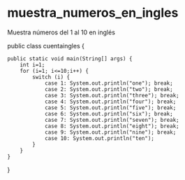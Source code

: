 # muestra_numeros_en_ingles
Muestra números del 1 al 10 en inglés

public class cuentaingles {

	public static void main(String[] args) {
		int i=1;
		for (i=1; i<=10;i++) {
			switch (i) {
				case 1: System.out.println("one"); break;
				case 2: System.out.println("two"); break;
				case 3: System.out.println("three"); break;
				case 4: System.out.println("four"); break;
				case 5: System.out.println("five"); break;
				case 6: System.out.println("six"); break;
				case 7: System.out.println("seven"); break;
				case 8: System.out.println("eight"); break;
				case 9: System.out.println("nine"); break;
				case 10: System.out.println("ten");
			}	
		}
	}
}
